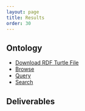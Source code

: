 ```yaml
---
layout: page
title: Results
order: 30
---
```

## Ontology
* [Download RDF Turtle File](https://raw.githubusercontent.com/hitontology/ontology/master/hito.ttl)
* [Browse](https://hitontology.eu/ontology)
* [Query](https://hitontology.eu/sparql)
* [Search](https://hitontology.eu/search/)

## Deliverables

